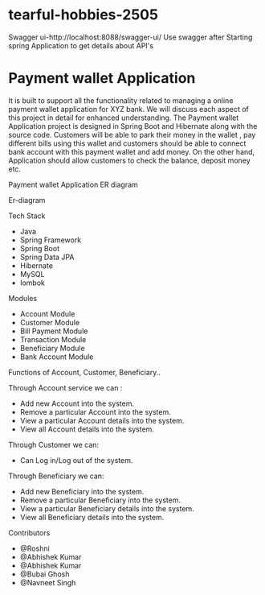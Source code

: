 # tearful-hobbies-2505

Swagger ui-http://localhost:8088/swagger-ui/ Use swagger after Starting spring Application to get details about API's



# Payment wallet Application
It is built to support all the functionality related to managing a online payment wallet application for XYZ bank. We will discuss each aspect of this project in detail for enhanced understanding. The Payment wallet Application project is designed in Spring Boot and Hibernate along with the source code. Customers will be able to park their money in the wallet , pay different bills using this wallet and customers should be able to connect bank account with this payment wallet and add money.  On the other hand, Application should allow customers to check the balance, deposit money etc.



Payment wallet Application ER diagram

Er-diagram

Tech Stack

- Java
- Spring Framework
- Spring Boot
- Spring Data JPA
- Hibernate
- MySQL
- lombok

Modules

- Account Module
- Customer Module
- Bill Payment Module
- Transaction Module
- Beneficiary Module
- Bank Account Module

Functions of Account, Customer, Beneficiary..

Through Account service we can :

- Add new Account into the system.
- Remove a particular Account into the system.
- View a particular Account details into the system.
- View all Account details into the system.


Through Customer we can:

- Can Log in/Log out of the system.

Through Beneficiary we can:


- Add new Beneficiary into the system.
- Remove a particular Beneficiary into the system.
- View a particular Beneficiary details into the system.
- View all Beneficiary details into the system.

Contributors

- @Roshni
- @Abhishek Kumar
- @Abhishek Kumar
- @Bubai Ghosh
- @Navneet Singh

